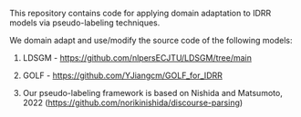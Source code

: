 This repository contains code for applying domain adaptation to IDRR models via pseudo-labeling techniques.

We domain adapt and use/modify the source code of the following models:

1. LDSGM - https://github.com/nlpersECJTU/LDSGM/tree/main

2. GOLF - https://github.com/YJiangcm/GOLF_for_IDRR

3. Our pseudo-labeling framework is based on Nishida and Matsumoto, 2022 (https://github.com/norikinishida/discourse-parsing)
